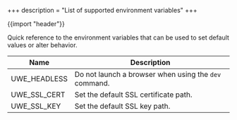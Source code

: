 +++
description = "List of supported environment variables"
+++

{{import "header"}}

Quick reference to the environment variables that can be used to set default values or alter behavior.

Name                     | Description
-------------------------|------------
UWE_HEADLESS             | Do not launch a browser when using the `dev` command.
UWE_SSL_CERT             | Set the default SSL certificate path.
UWE_SSL_KEY              | Set the default SSL key path.

